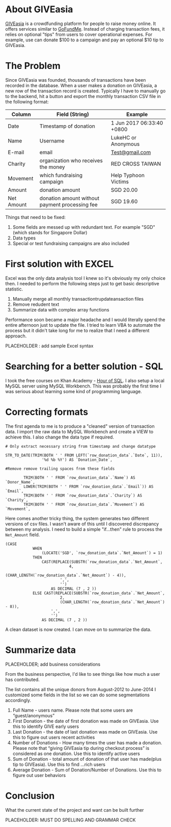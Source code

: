 # About GIVEasia
[GIVEasia](https://give.asia/) is a crowdfunding platform for people to raise money online. It offers services similar to [GoFundMe](https://www.gofundme.com/). Instead of charging transaction fees, it relies on optional "tips" from users to cover operational expenses. For example, use can donate $100 to a campaign and pay an optional $10 tip to GIVEasia. 


# The Problem
Since GIVEasia was founded, thousands of transactions have been recorded in the database. When a user makes a donation on GIVEasia, a new row of the transaction record is created. Typically I have to manually go to the backend, hit a button and export the monthly transaction CSV file in the following format:

Column| Field (String) | Example 
------|-------|--------
Date | Timestamp of donation | 1 Jun 2017 06:33:40 +0800
Name | Username | LukeHC or Anonymous
E-mail | email | Test@gmail.com
Charity |	organization who receives the money | RED CROSS TAIWAN
Movement | which fundraising campaign | Help Typhoon Victims
Amount | donation amount | SGD 20.00
Net Amount | donation amount without payment processing fee	| SGD 19.60

Things that need to be fixed:

1. Some fields are messed up with redundant text. For example "SGD" (which stands for Singapore Dollar)
2. Data types
3. Special or test fundraising campaigns are also included 

# First solution with EXCEL 

Excel was the only data analysis tool I knew so it's obviously my only choice then. I needed to perform the following steps just to get basic descriptive statistic.

1. Manually merge all monthly transactiontrupdateansaction files
2. Remove redudent text
3. Summarize data with complex array functions

Performance soon became a major headache and I would literally spend the entire afternoon just to update the file. I tried to learn VBA to automate the process but it didn't take long for me to realize that I need a different approach.

PLACEHOLDER : add sample Excel syntax

# Searching for a better solution - SQL

I took the free courses on Khan Academy - [Hour of SQL](https://www.khanacademy.org/computing/hour-of-code/hour-of-sql). I also setup a local MySQL server using MySQL Workbench. This was probably the first time I was serious about learning some kind of programming language.

#  Correcting formats

The first agenda to me is to produce a "cleaned" version of transaction data. I import the raw data to MySQL Workbench and create a VIEW to achieve this. I also change the data type if required.

```
# Only extract necessary string from timestamp and change datatype

STR_TO_DATE(TRIM(BOTH ' ' FROM LEFT(`row_donation_data`.`Date`, 11)),
                '%d %b %Y') AS `Donation_Date`,
                
#Remove remove trailing spaces from these fields

        TRIM(BOTH ' ' FROM `row_donation_data`.`Name`) AS `Donor_Name`,
        LOWER(TRIM(BOTH ' ' FROM `row_donation_data`.`Email`)) AS `Email`,
        TRIM(BOTH ' ' FROM `row_donation_data`.`Charity`) AS `Charity`,
        TRIM(BOTH ' ' FROM `row_donation_data`.`Movement`) AS `Movement`,
```
Here comes another tricky thing, the system generates two different versions of csv files. I wasn't aware of this until I discovered discrepancy between my analysis. I need to build a simple "if...then" rule to process the ```Net_Amount``` field.

```
(CASE
            WHEN
                (LOCATE('SGD', `row_donation_data`.`Net_Amount`) = 1)
            THEN
                CAST(REPLACE(SUBSTR(`row_donation_data`.`Net_Amount`,
                            4,
                            (CHAR_LENGTH(`row_donation_data`.`Net_Amount`) - 4)),
                        ',',
                        '')
                    AS DECIMAL (7 , 2 ))
            ELSE CAST(REPLACE(SUBSTR(`row_donation_data`.`Net_Amount`,
                        2,
                        (CHAR_LENGTH(`row_donation_data`.`Net_Amount`) - 8)),
                    ',',
                    '')
                AS DECIMAL (7 , 2 ))
```
A clean dataset is now created. I can move on to summarize the data.

# Summarize data
PLACEHOLDER; add business considerations 

From the business perspective, I'd like to see things like how much a user has contributed.

The list contains all the unique donors from August-2012 to June-2014
I customized some fields in the list so we can do some segmentations accordingly.

1) Full Name - users name. Please note that some users are “guest/anonymous”
2) First Donation - the date of first donation was made on GIVEasia. Use this to identify GIVE early users
3) Last Donation - the date of last donation was made on GIVEasia. Use this to figure out users recent activities
4) Number of Donations - How many times the user has made a donation. Please note that “giving GIVEasia tip during checkout process” is considered as one donation. Use this to identify active users  
5) Sum of Donation - total amount of donation of that user has made(plus tip to GIVEasia).  Use this to find ...rich users
6) Average Donation - Sum of Donation/Number of Donations. Use this to figure out user behaviors

# Conclusion
What the current state of the project and want can be built further 

PLACEHOLDER: MUST DO SPELLING AND GRAMMAR CHECK


